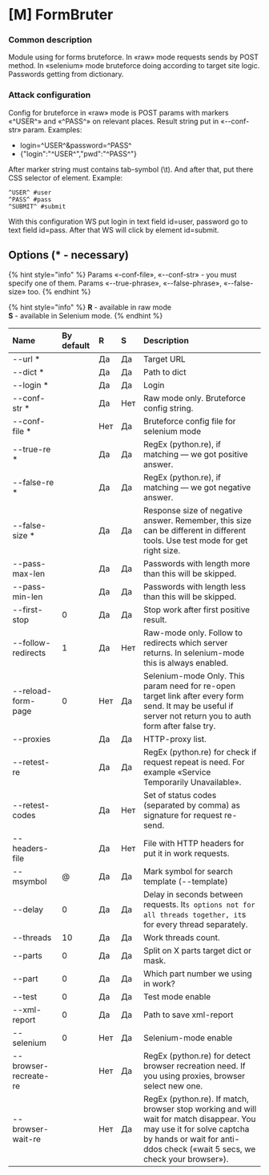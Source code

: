 # \[M\] FormBruter

### Common description

Module using for forms bruteforce. In «raw» mode requests sends by POST method. In «selenium» mode bruteforce doing according to target site logic. Passwords getting from dictionary.

### Attack configuration

Config for bruteforce in «raw» mode is POST params with markers «^USER^» and «^PASS^» on relevant places. Result string put in «--conf-str» param. Examples: 

* login=^USER^&password=^PASS^ 
* {"login":"^USER^","pwd":"^PASS^"}

After marker string must contains tab-symbol \(\t\). And after that, put there CSS selector of element. Example:

```text
^USER^ #user 
^PASS^ #pass 
^SUBMIT^ #submit
```

With this configuration WS put login in text field id=user, password go to text field id=pass. After that WS will click by element id=submit.

## Options \(\* - necessary\)

{% hint style="info" %}
Params «-conf-file», «--conf-str» - you must specify one of them. Params «--true-phrase», «--false-phrase», «--false-size» too.
{% endhint %}

{% hint style="info" %}
**R** - available in raw mode  
**S** - available in Selenium mode.
{% endhint %}

| Name | By default | R | S | Description |
| :--- | :--- | :--- | :--- | :--- |
| --url \* |  | Да | Да | Target URL |
| --dict \* |  | Да | Да | Path to dict |
| --login \* |  | Да | Да | Login |
| --conf-str \* |  | Да | Нет | Raw mode only. Bruteforce config string. |
| --conf-file \* |  | Нет | Да | Bruteforce config file for selenium mode |
| --true-re \* |  | Да | Да | RegEx (python.re), if matching — we got positive answer. |
| --false-re \* |  | Да | Да | RegEx (python.re), if matching — we got negative answer. |
| --false-size \* |  | Да | Да | Response size of negative answer. Remember, this size can be different in different tools. Use test mode for get right size. |
| --pass-max-len |  | Да | Да | Passwords with length more than this will be skipped. |
| --pass-min-len |  | Да | Да | Passwords with length less than this will be skipped. |
| --first-stop | 0 | Да | Да | Stop work after first positive result. |
| --follow-redirects | 1 | Да | Нет | Raw-mode only. Follow to redirects which server returns. In selenium-mode this is always enabled. |
| --reload-form-page | 0 | Нет | Да | Selenium-mode Only. This param need for re-open target link after every form send. It may be useful if server not return you to auth form after false try. |
| --proxies |  | Да | Да | HTTP-proxy list. |
| --retest-re |  | Да | Да | RegEx (python.re) for check if request repeat is need. For example «Service Temporarily Unavailable». |
| --retest-codes |  | Да | Нет | Set of status codes (separated by comma) as signature for request re-send. |
| --headers-file |  | Да | Нет | File with HTTP headers for put it in work requests. |
| --msymbol | @ | Да | Да | Mark symbol for search template (--template) |
| --delay | 0 | Да | Да | Delay in seconds  between requests. It`s options not for all threads together, it`s for every thread separately. |
| --threads | 10 | Да | Да | Work threads count. |
| --parts | 0 | Да | Да | Split on X parts target dict or mask. |
| --part | 0 | Да | Да | Which part number we using in work? |
| --test | 0 | Да | Да | Test mode enable |
| --xml-report | 0 | Да | Да | Path to save xml-report |
| --selenium | 0 | Нет | Да | Selenium-mode enable |
| --browser-recreate-re |  | Нет | Да | RegEx (python.re) for detect browser recreation need. If you using proxies, browser select new one. |
| --browser-wait-re |  | Нет | Да | RegEx (python.re). If match, browser stop working and will wait for match disappear. You may use it for solve captcha by hands or wait for anti-ddos check («wait 5 secs, we check your browser»). |

